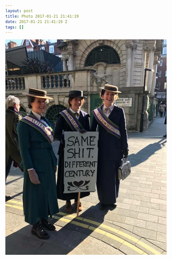 ```yaml
---
layout: post
title: Photo 2017-01-21 21:41:19
date: 2017-01-21 21:41:19 Z
tags: []
---
```

![](/media/2017/01/156183903929.jpg)
